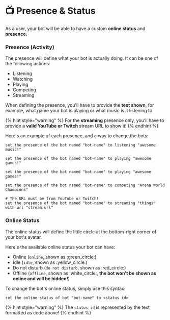 # 📺 Presence & Status

As a user, your bot will be able to have a custom **online status** and **presence.**

### Presence (Activity)

The presence will define what your bot is actually doing. It can be one of the following actions:

* Listening
* Watching
* Playing
* Competing
* Streaming

When defining the presence, you'll have to provide the **text shown**, for example, what game your bot is playing or what music is it listening to.

{% hint style="warning" %}
For the **streaming** presence only, you'll have to provide a **valid YouTube or Twitch** stream URL to show it!
{% endhint %}

Here's an example of each presence, and a way to change the bots:

```applescript
set the presence of the bot named "bot-name" to listening "awesome music!"

set the presence of the bot named "bot-name" to playing "awesome games!"

set the presence of the bot named "bot-name" to playing "awesome games!"

set the presence of the bot named "bot-name" to competing "Arena World Champions"

# The URL must be from YouTube or Twitch!
set the presence of the bot named "bot-name" to streaming "things" with url "stream.url"
```

### Online Status

The online status will define the little circle at the bottom-right corner of your bot's avatar.

Here's the available online status your bot can have:

* Online (`online`, shown as :green\_circle:)
* Idle (`idle`, shown as :yellow\_circle:)
* Do not disturb (`do not disturb`, shown as :red\_circle:)
* Offline (`offline`, shown as :white\_circle:, **the bot won't be shown as online and will be hidden!**)

To change the bot's online status, simply use this syntax:

```
set the online status of bot "bot-name" to <status id>
```

{% hint style="warning" %}
The `status id` is represented by the text formatted as code above!
{% endhint %}
